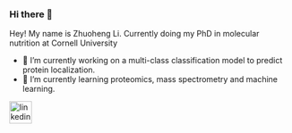 ### Hi there 👋

Hey! My name is Zhuoheng Li. Currently doing my PhD in molecular nutrition at Cornell University

- 🔭 I’m currently working on a multi-class classification model to predict protein localization.
- 🌱 I’m currently learning proteomics, mass spectrometry and machine learning.

[<img src='https://cdn.jsdelivr.net/npm/simple-icons@3.0.1/icons/linkedin.svg' alt='linkedin' height='40'>](https://www.linkedin.com/in/zhuoheng-li/)
